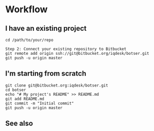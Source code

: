 # Workflow
## I have an existing project
````
cd /path/to/your/repo

Step 2: Connect your existing repository to Bitbucket
git remote add origin ssh://git@bitbucket.org/iqdesk/botser.git
git push -u origin master
````
## I'm starting from scratch
````
git clone git@bitbucket.org:iqdesk/botser.git
cd botser
echo "# My project's README" >> README.md
git add README.md
git commit -m "Initial commit"
git push -u origin master
````

## See also
